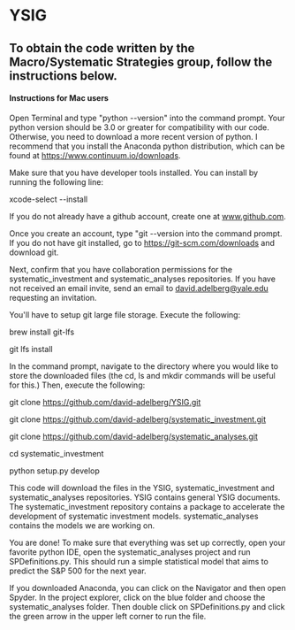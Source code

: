 # YSIG

## To obtain the code written by the Macro/Systematic Strategies group, follow the instructions below.

#### Instructions for Mac users

Open Terminal and type "python --version" into the command prompt. Your python version should be 3.0 or greater for compatibility with our code. Otherwise, you need to download a more recent version of python. I recommend that you install the Anaconda python distribution, which can be found at https://www.continuum.io/downloads.

Make sure that you have developer tools installed. You can install by running the following line:

xcode-select --install

If you do not already have a github account, create one at www.github.com.

Once you create an account, type "git --version into the command prompt. If you do not have git installed, go to https://git-scm.com/downloads and download git.

Next, confirm that you have collaboration permissions for the systematic_investment and systematic_analyses repositories. If you have not received an email invite, send an email to david.adelberg@yale.edu requesting an invitation.

You'll have to setup git large file storage. Execute the following:

brew install git-lfs

git lfs install

In the command prompt, navigate to the directory where you would like to store the downloaded files (the cd, ls and mkdir commands will be useful for this.) Then, execute the following:

git clone https://github.com/david-adelberg/YSIG.git

git clone https://github.com/david-adelberg/systematic_investment.git

git clone https://github.com/david-adelberg/systematic_analyses.git

cd systematic_investment

python setup.py develop

This code will download the files in the YSIG, systematic_investment and systematic_analyses repositories. YSIG contains general YSIG documents. The systematic_investment repository contains a package to accelerate the development of systematic investment models. systematic_analyses contains the models we are working on.

You are done! To make sure that everything was set up correctly, open your favorite python IDE, open the systematic_analyses project and run SPDefinitions.py. This should run a simple statistical model that aims to predict the S&P 500 for the next year.

If you downloaded Anaconda, you can click on the Navigator and then open Spyder. In the project explorer, click on the blue folder and choose the systematic_analyses folder. Then double click on SPDefinitions.py and click the green arrow in the upper left corner to run the file.

